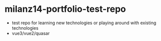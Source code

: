 # milanz14-portfolio-test-repo
- test repo for learning new technologies or playing around with existing technologies
- vue3/vue2/quasar
